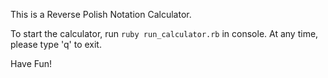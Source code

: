 This is a Reverse Polish Notation Calculator.

To start the calculator, run ```ruby run_calculator.rb``` in console. At any time, please type 'q' to exit.

Have Fun!